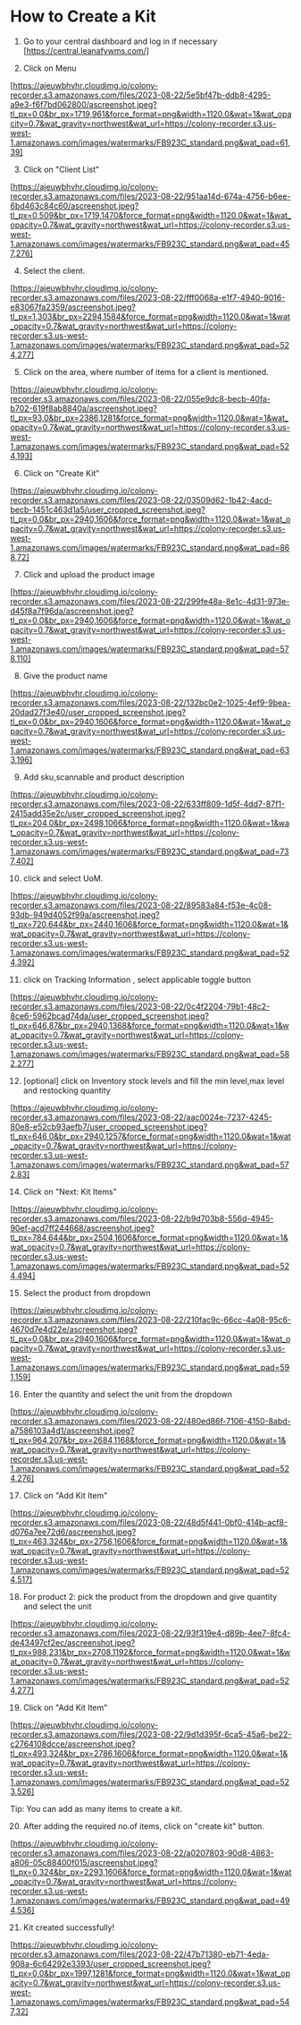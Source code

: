 # How to Create a Kit



1. Go to your central dashboard and log in if necessary [https://central.leanafywms.com/]


2. Click on Menu

[https://ajeuwbhvhr.cloudimg.io/colony-recorder.s3.amazonaws.com/files/2023-08-22/5e5bf47b-ddb8-4295-a9e3-f6f7bd062800/ascreenshot.jpeg?tl_px=0,0&br_px=1719,961&force_format=png&width=1120.0&wat=1&wat_opacity=0.7&wat_gravity=northwest&wat_url=https://colony-recorder.s3.us-west-1.amazonaws.com/images/watermarks/FB923C_standard.png&wat_pad=61,39]


3. Click on "Client List"

[https://ajeuwbhvhr.cloudimg.io/colony-recorder.s3.amazonaws.com/files/2023-08-22/951aa14d-674a-4756-b6ee-6bd463c84c60/ascreenshot.jpeg?tl_px=0,509&br_px=1719,1470&force_format=png&width=1120.0&wat=1&wat_opacity=0.7&wat_gravity=northwest&wat_url=https://colony-recorder.s3.us-west-1.amazonaws.com/images/watermarks/FB923C_standard.png&wat_pad=457,276]


4. Select the client.

[https://ajeuwbhvhr.cloudimg.io/colony-recorder.s3.amazonaws.com/files/2023-08-22/fff0068a-e1f7-4940-9016-e83067fa2359/ascreenshot.jpeg?tl_px=1,303&br_px=2294,1584&force_format=png&width=1120.0&wat=1&wat_opacity=0.7&wat_gravity=northwest&wat_url=https://colony-recorder.s3.us-west-1.amazonaws.com/images/watermarks/FB923C_standard.png&wat_pad=524,277]


5. Click on the area, where number of items for a client is mentioned.

[https://ajeuwbhvhr.cloudimg.io/colony-recorder.s3.amazonaws.com/files/2023-08-22/055e9dc8-becb-40fa-b702-619f8ab8840a/ascreenshot.jpeg?tl_px=93,0&br_px=2386,1281&force_format=png&width=1120.0&wat=1&wat_opacity=0.7&wat_gravity=northwest&wat_url=https://colony-recorder.s3.us-west-1.amazonaws.com/images/watermarks/FB923C_standard.png&wat_pad=524,193]


6. Click on "Create Kit"

[https://ajeuwbhvhr.cloudimg.io/colony-recorder.s3.amazonaws.com/files/2023-08-22/03509d62-1b42-4acd-becb-1451c463d1a5/user_cropped_screenshot.jpeg?tl_px=0,0&br_px=2940,1606&force_format=png&width=1120.0&wat=1&wat_opacity=0.7&wat_gravity=northwest&wat_url=https://colony-recorder.s3.us-west-1.amazonaws.com/images/watermarks/FB923C_standard.png&wat_pad=868,72]


7. Click and upload the product image

[https://ajeuwbhvhr.cloudimg.io/colony-recorder.s3.amazonaws.com/files/2023-08-22/299fe48a-8e1c-4d31-973e-d45f8a7f96da/ascreenshot.jpeg?tl_px=0,0&br_px=2940,1606&force_format=png&width=1120.0&wat=1&wat_opacity=0.7&wat_gravity=northwest&wat_url=https://colony-recorder.s3.us-west-1.amazonaws.com/images/watermarks/FB923C_standard.png&wat_pad=578,110]


8. Give the product name

[https://ajeuwbhvhr.cloudimg.io/colony-recorder.s3.amazonaws.com/files/2023-08-22/132bc0e2-1025-4ef9-9bea-20dad27f3e40/user_cropped_screenshot.jpeg?tl_px=0,0&br_px=2940,1606&force_format=png&width=1120.0&wat=1&wat_opacity=0.7&wat_gravity=northwest&wat_url=https://colony-recorder.s3.us-west-1.amazonaws.com/images/watermarks/FB923C_standard.png&wat_pad=633,196]


9. Add sku,scannable and product description

[https://ajeuwbhvhr.cloudimg.io/colony-recorder.s3.amazonaws.com/files/2023-08-22/633ff809-1d5f-4dd7-87f1-2415add35e2c/user_cropped_screenshot.jpeg?tl_px=204,0&br_px=2498,1066&force_format=png&width=1120.0&wat=1&wat_opacity=0.7&wat_gravity=northwest&wat_url=https://colony-recorder.s3.us-west-1.amazonaws.com/images/watermarks/FB923C_standard.png&wat_pad=737,402]


10. click and select UoM.

[https://ajeuwbhvhr.cloudimg.io/colony-recorder.s3.amazonaws.com/files/2023-08-22/89583a84-f53e-4c08-93db-949d4052f99a/ascreenshot.jpeg?tl_px=720,644&br_px=2440,1606&force_format=png&width=1120.0&wat=1&wat_opacity=0.7&wat_gravity=northwest&wat_url=https://colony-recorder.s3.us-west-1.amazonaws.com/images/watermarks/FB923C_standard.png&wat_pad=524,392]


11. click on Tracking Information , select applicable toggle button

[https://ajeuwbhvhr.cloudimg.io/colony-recorder.s3.amazonaws.com/files/2023-08-22/0c4f2204-79b1-48c2-8ce6-5962bcad74da/user_cropped_screenshot.jpeg?tl_px=646,87&br_px=2940,1368&force_format=png&width=1120.0&wat=1&wat_opacity=0.7&wat_gravity=northwest&wat_url=https://colony-recorder.s3.us-west-1.amazonaws.com/images/watermarks/FB923C_standard.png&wat_pad=582,277]


12. [optional] click on Inventory stock levels and fill the min level,max level and restocking quantity

[https://ajeuwbhvhr.cloudimg.io/colony-recorder.s3.amazonaws.com/files/2023-08-22/aac0024e-7237-4245-80e8-e52cb93aefb7/user_cropped_screenshot.jpeg?tl_px=646,0&br_px=2940,1257&force_format=png&width=1120.0&wat=1&wat_opacity=0.7&wat_gravity=northwest&wat_url=https://colony-recorder.s3.us-west-1.amazonaws.com/images/watermarks/FB923C_standard.png&wat_pad=572,83]


14. Click on "Next: Kit Items"

[https://ajeuwbhvhr.cloudimg.io/colony-recorder.s3.amazonaws.com/files/2023-08-22/b9d703b8-556d-4945-90ef-acd7ff244668/ascreenshot.jpeg?tl_px=784,644&br_px=2504,1606&force_format=png&width=1120.0&wat=1&wat_opacity=0.7&wat_gravity=northwest&wat_url=https://colony-recorder.s3.us-west-1.amazonaws.com/images/watermarks/FB923C_standard.png&wat_pad=524,494]


15. Select the product from dropdown

[https://ajeuwbhvhr.cloudimg.io/colony-recorder.s3.amazonaws.com/files/2023-08-22/210fac9c-66cc-4a08-95c6-4670d7e4d22e/ascreenshot.jpeg?tl_px=0,0&br_px=2940,1606&force_format=png&width=1120.0&wat=1&wat_opacity=0.7&wat_gravity=northwest&wat_url=https://colony-recorder.s3.us-west-1.amazonaws.com/images/watermarks/FB923C_standard.png&wat_pad=591,159]


16. Enter the quantity and select the unit from the dropdown

[https://ajeuwbhvhr.cloudimg.io/colony-recorder.s3.amazonaws.com/files/2023-08-22/480ed86f-7106-4150-8abd-a7586103a4d1/ascreenshot.jpeg?tl_px=964,207&br_px=2684,1168&force_format=png&width=1120.0&wat=1&wat_opacity=0.7&wat_gravity=northwest&wat_url=https://colony-recorder.s3.us-west-1.amazonaws.com/images/watermarks/FB923C_standard.png&wat_pad=524,276]


17. Click on "Add Kit Item"

[https://ajeuwbhvhr.cloudimg.io/colony-recorder.s3.amazonaws.com/files/2023-08-22/48d5f441-0bf0-414b-acf8-d076a7ee72d6/ascreenshot.jpeg?tl_px=463,324&br_px=2756,1606&force_format=png&width=1120.0&wat=1&wat_opacity=0.7&wat_gravity=northwest&wat_url=https://colony-recorder.s3.us-west-1.amazonaws.com/images/watermarks/FB923C_standard.png&wat_pad=524,517]


18. For product 2: pick the product from the dropdown and give quantity and select the unit

[https://ajeuwbhvhr.cloudimg.io/colony-recorder.s3.amazonaws.com/files/2023-08-22/93f319e4-d89b-4ee7-8fc4-de43497cf2ec/ascreenshot.jpeg?tl_px=988,231&br_px=2708,1192&force_format=png&width=1120.0&wat=1&wat_opacity=0.7&wat_gravity=northwest&wat_url=https://colony-recorder.s3.us-west-1.amazonaws.com/images/watermarks/FB923C_standard.png&wat_pad=524,277]


19. Click on "Add Kit Item"

[https://ajeuwbhvhr.cloudimg.io/colony-recorder.s3.amazonaws.com/files/2023-08-22/9d1d395f-6ca5-45a6-be22-c2764108dcce/ascreenshot.jpeg?tl_px=493,324&br_px=2786,1606&force_format=png&width=1120.0&wat=1&wat_opacity=0.7&wat_gravity=northwest&wat_url=https://colony-recorder.s3.us-west-1.amazonaws.com/images/watermarks/FB923C_standard.png&wat_pad=523,526]


Tip: You can add as many items to create a kit.


20. After adding the required no.of items, click on "create kit" button.

[https://ajeuwbhvhr.cloudimg.io/colony-recorder.s3.amazonaws.com/files/2023-08-22/a0207803-90d8-4863-a806-05c88400f015/ascreenshot.jpeg?tl_px=0,324&br_px=2293,1606&force_format=png&width=1120.0&wat=1&wat_opacity=0.7&wat_gravity=northwest&wat_url=https://colony-recorder.s3.us-west-1.amazonaws.com/images/watermarks/FB923C_standard.png&wat_pad=494,536]


21. Kit created successfully!

[https://ajeuwbhvhr.cloudimg.io/colony-recorder.s3.amazonaws.com/files/2023-08-22/47b71380-eb71-4eda-908a-6c64292e3393/user_cropped_screenshot.jpeg?tl_px=0,0&br_px=1997,1281&force_format=png&width=1120.0&wat=1&wat_opacity=0.7&wat_gravity=northwest&wat_url=https://colony-recorder.s3.us-west-1.amazonaws.com/images/watermarks/FB923C_standard.png&wat_pad=547,32]
